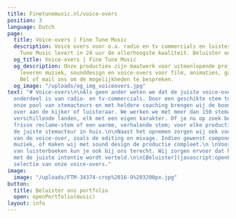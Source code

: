 ```yaml
---
title: Finetunemusic.nl/voice-overs
position: 3
language: Dutch
page:
  title: Voice-overs | Fine Tune Music
  description: Voice overs voor o.a. radio en tv commercials en luisterboeken. Fine
    Tune Music levert in 24 uur de allerhoogste kwaliteit. Beluister ons Portfolio.
  og_title: Voice-overs | Fine Tune Music
  og_description: Onze producties zijn maatwerk voor uiteenlopende projecten. Wij
    leveren muziek, sounddesign en voice-overs voor film, animaties, games en reclames.
    Bel of mail ons om de mogelijkheden te bespreken.
  og_image: "/uploads/og_img_voiceovers.jpg"
text: "# Voice-overs\n\nAls geen ander weten we dat de juiste voice-over een belangrijk
  onderdeel is van radio- en tv-commercials. Door een geschikte stem te kiezen uit
  onze pool van stemacteurs en met heldere coaching brengen wij de boodschap effectief
  over aan de kijker of luisteraar. We werken we met meer dan 150 stemacteurs uit
  verschillende landen, elk met een eigen karakter. Of je nu op zoek bent naar een
  frisse reclame-stem of een warme, verhalende stem; voor elke productie halen wij
  de juiste stemacteur in huis.\n\nNaast het opnemen zorgen wij ook voor de audio-nabewerking
  van de voice-over, zoals de editing en mixage. Indien gewenst componeren wij passende
  muziek, of maken wij met sound design de productie compleet.\n \nVoor het inspreken
  van luisterboeken kun je ook bij ons terecht. Wij zorgen ervoor dat het verhaal
  met de juiste intentie wordt verteld.\n\n[Beluister](javascript:openPortfolio('tab-2b'))&nbsp;een
  selectie van onze voice-overs."
image:
  image: "/uploads/FTM-34374-crop%2016-9%203200px.jpg"
button:
  title: Beluister ons portfolio
  open: openPortfolio(music)
layout: info
---
```


